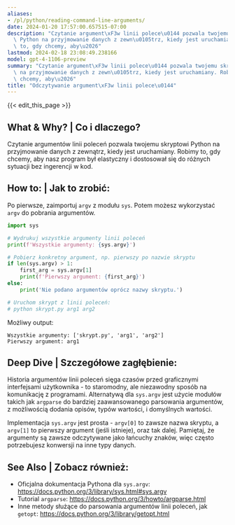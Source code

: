 ```yaml
---
aliases:
- /pl/python/reading-command-line-arguments/
date: 2024-01-20 17:57:00.657515-07:00
description: "Czytanie argument\xF3w linii polece\u0144 pozwala twojemu skryptowi\
  \ Python na przyjmowanie danych z zewn\u0105trz, kiedy jest uruchamiany. Robimy\
  \ to, gdy chcemy, aby\u2026"
lastmod: 2024-02-18 23:08:49.238166
model: gpt-4-1106-preview
summary: "Czytanie argument\xF3w linii polece\u0144 pozwala twojemu skryptowi Python\
  \ na przyjmowanie danych z zewn\u0105trz, kiedy jest uruchamiany. Robimy to, gdy\
  \ chcemy, aby\u2026"
title: "Odczytywanie argument\xF3w linii polece\u0144"
---
```


{{< edit_this_page >}}

## What & Why? | Co i dlaczego?
Czytanie argumentów linii poleceń pozwala twojemu skryptowi Python na przyjmowanie danych z zewnątrz, kiedy jest uruchamiany. Robimy to, gdy chcemy, aby nasz program był elastyczny i dostosował się do różnych sytuacji bez ingerencji w kod.

## How to: | Jak to zrobić:
Po pierwsze, zaimportuj `argv` z modułu `sys`. Potem możesz wykorzystać `argv` do pobrania argumentów.

```Python
import sys

# Wydrukuj wszystkie argumenty linii poleceń
print(f'Wszystkie argumenty: {sys.argv}')

# Pobierz konkretny argument, np. pierwszy po nazwie skryptu
if len(sys.argv) > 1:
    first_arg = sys.argv[1]
    print(f'Pierwszy argument: {first_arg}')
else:
    print('Nie podano argumentów oprócz nazwy skryptu.')

# Uruchom skrypt z linii poleceń:
# python skrypt.py arg1 arg2
```

Możliwy output:
```
Wszystkie argumenty: ['skrypt.py', 'arg1', 'arg2']
Pierwszy argument: arg1
```

## Deep Dive | Szczegółowe zagłębienie:
Historia argumentów linii poleceń sięga czasów przed graficznymi interfejsami użytkownika - to staromodny, ale niezawodny sposób na komunikację z programami. Alternatywą dla `sys.argv` jest użycie modułów takich jak `argparse` do bardziej zaawansowanego parsowania argumentów, z możliwością dodania opisów, typów wartości, i domyślnych wartości.

Implementacja `sys.argv` jest prosta - `argv[0]` to zawsze nazwa skryptu, a `argv[1]` to pierwszy argument (jeśli istnieje), oraz tak dalej. Pamiętaj, że argumenty są zawsze odczytywane jako łańcuchy znaków, więc często potrzebujesz konwersji na inne typy danych.

## See Also | Zobacz również:
- Oficjalna dokumentacja Pythona dla `sys.argv`: https://docs.python.org/3/library/sys.html#sys.argv
- Tutorial `argparse`: https://docs.python.org/3/howto/argparse.html
- Inne metody służące do parsowania argumentów linii poleceń, jak `getopt`: https://docs.python.org/3/library/getopt.html
